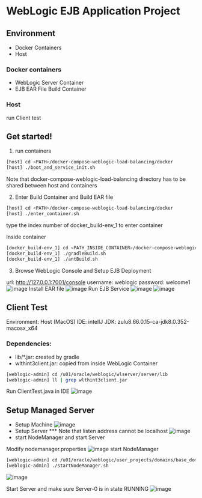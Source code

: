 # WebLogic EJB Application Project

## Environment

- Docker Containers
- Host

### Docker containers

- WebLogic Server Container
- EJB EAR File Build Container

### Host

run Client test

## Get started!

1. run containers
```sh
[host] cd <PATH>/docker-compose-weblogic-load-balancing/docker
[host] ./boot_and_service_init.sh
```
Note that docker-compose-weblogic-load-balancing directory has to be shared between host and containers

2. Enter Build Container and Build EAR file
```sh
[host] cd <PATH>/docker-compose-weblogic-load-balancing/docker
[host] ./enter_container.sh
```
type the index number of docker_build-env_1 to enter container

Inside container
```sh
[docker_build-env_1] cd <PATH_INSIDE_CONTAINER>/docker-compose-weblogic-load-balancing/ejb-project/WebLogicEJB
[docker_build-env_1] ./gradleBuild.sh
[docker_build-env_1] ./antBuild.sh
```

3. Browse WebLogic Console and Setup EJB Deployment

url: http://127.0.0.1:7001/console
username: weblogic
password: welcome1
![image](https://user-images.githubusercontent.com/36653598/203979125-46a1983f-48c6-4ce2-a159-86a3b5555916.png)
Install EAR file
![image](https://user-images.githubusercontent.com/36653598/203979593-08812c8e-0bd4-4111-8606-8b13cc8c5279.png)
Run EJB Service
![image](https://user-images.githubusercontent.com/36653598/203980788-0f3c3851-8d0b-4214-b865-5aa73c171450.png)
![image](https://user-images.githubusercontent.com/36653598/203980902-abf7e899-7eaf-4dfe-8573-e064d86332c3.png)

## Client Test
Environment: Host (MacOS)
IDE: intellJ
JDK: zulu8.66.0.15-ca-jdk8.0.352-macosx_x64
### Dependencies:
- lib/*.jar: created by gradle
- wlthint3client.jar: copied from inside WebLogic Container 
```sh
[weblogic-admin] cd /u01/oracle/weblogic/wlserver/server/lib
[weblogic-admin] ll | grep wlthint3client.jar
```

Run ClientTest.java in IDE
![image](https://user-images.githubusercontent.com/36653598/203983696-1be9daba-d812-41b2-8898-205a2c2ad520.png)

## Setup Managed Server
- Setup Machine
![image](https://user-images.githubusercontent.com/36653598/204074461-e2e5fbb2-1400-4c0f-9129-c741f91a0a32.png)
- Setup Server
*** Note that listen address cannot be localhost
![image](https://user-images.githubusercontent.com/36653598/204075471-ef3c7c0b-e3c5-4141-b322-e84ba07fe887.png)
- start NodeManager and start Server

Modify nodemanager.properties
![image](https://user-images.githubusercontent.com/36653598/204074557-f985220c-932b-46f8-95f7-cfda16e32ddc.png)
start NodeManager
```sh
[weblogic-admin] cd /u01/oracle/weblogic/user_projects/domains/base_domain/bin
[weblogic-admin] ./startNodeManager.sh
```
![image](https://user-images.githubusercontent.com/36653598/204074597-88bc6193-9a03-4736-817b-a6a267f1f3ff.png)

Start Server and make sure Server-0 is in state RUNNING
![image](https://user-images.githubusercontent.com/36653598/204074743-9c4e7d93-62aa-48a0-824f-576fc4f0ae69.png)

